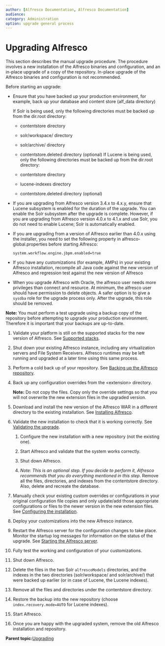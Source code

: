 ```yaml
---
author: [Alfresco Documentation, Alfresco Documentation]
audience: 
category: Administration
option: upgrade general process
---
```


# Upgrading Alfresco

This section describes the manual upgrade procedure. The procedure involves a new installation of the Alfresco binaries and configuration, and an in-place upgrade of a copy of the repository. In-place upgrade of the Alfresco binaries and configuration is not recommended.

Before starting an upgrade:

-   Ensure that you have backed up your production environment, for example, back up your database and content store \(alf\_data directory\)

    If Solr is being used, only the following directories must be backed up from the dir.root directory:

    -   contentstore directory
    -   solr/workspace/ directory
    -   solr/archive/ directory 
    -   contentstore.deleted directory \(optional\)
    If Lucene is being used, only the following directories must be backed up from the dir.root directory:

    -   contentstore directory
    -   lucene-indexes directory
    -   contentstore.deleted directory \(optional\)
-   If you are upgrading from Alfresco version 3.4.x to 4.x.y, ensure that Lucene subsystem is enabled for the duration of the upgrade. You can enable the Solr subsystem after the upgrade is complete. However, if you are upgrading from Alfresco version 4.0.x to 4.1.x and use Solr, you do not need to enable Lucene; Solr is automatically enabled.
-   If you are upgrading from a version of Alfresco earlier than 4.0.x using the installer, you need to set the following property in alfresco-global.properties before starting Alfresco:

    ```
    system.workflow.engine.jbpm.enabled=true
    ```

-   If you have any customizations \(for example, AMPs\) in your existing Alfresco installation, recompile all Java code against the new version of Alfresco and regression test against the new version of Alfresco
-   When you upgrade Alfresco with Oracle, the alfresco user needs more privileges than connect and resource. At minimum, the alfresco user should have permission to delete objects. A safer option is to give a `sysdba` role for the upgrade process only. After the upgrade, this role should be removed.

**Note:** You must perform a test upgrade using a backup copy of the repository before attempting to upgrade your production environment. Therefore it is important that your backups are up-to-date.

1.  Validate your platform is still on the supported stacks for the new version of Alfresco. See [Supported stacks](../concepts/alf3-supported-stacks.md).

2.  Shut down your existing Alfresco instance, including any virtualization servers and File System Receivers. Alfresco runtimes may be left running and upgraded at a later time using this same process.

3.  Perform a cold back up of your repository. See [Backing up the Alfresco repository](../concepts/backup-intro.md).

4.  Back up any configuration overrides from the <extension\> directory.

    **Note:** Do not copy the files. Copy only the override settings so that you will not overwrite the new extension files in the upgraded version.

5.  Download and install the new version of the Alfresco WAR in a different directory to the existing installation. See [Installing Alfresco](../concepts/ch-install.md).

6.  Validate the new installation to check that it is working correctly. See [Validating the upgrade](upgrade-validate.md).

    1.  Configure the new installation with a new repository \(not the existing one\).

    2.  Start Alfresco and validate that the system works correctly.

    3.  Shut down Alfresco.

    4.  *Note: This is an optional step. If you decide to perform it, Alfresco recommends that you do everything mentioned in this step*. Remove all the files, directories, and indexes from the contentstore directory. Also, delete and recreate the database.

7.  Manually check your existing custom overrides or configurations in your original configuration file copies and only update/add those appropriate configurations or files to the newer version in the new extension files. See [Configuring the installation](upgrade-config.md).

8.  Deploy your customizations into the new Alfresco instance.

9.  Restart the Alfresco server for the configuration changes to take place. Monitor the startup log messages for information on the status of the upgrade. See [Starting the Alfresco server](alfresco-start.md).

10. Fully test the working and configuration of your customizations. 

11. Shut down Alfresco.

12. Delete the files in the two Solr `alfrescoModels` directories, and the indexes in the two directories \(solr/workspace/ and solr/archive/\) that were backed up earlier \(or in case of Lucene, the Lucene indexes\).

13. Remove all the files and directories under the contentstore directory.

14. Restore the backup into the new repository \(choose `index.recovery.mode=AUTO` for Lucene indexes\). 

15. Start Alfresco.

16. Once you are happy with the upgraded system, remove the old Alfresco installation and repository. 


**Parent topic:**[Upgrading](../concepts/ch-upgrade.md)

